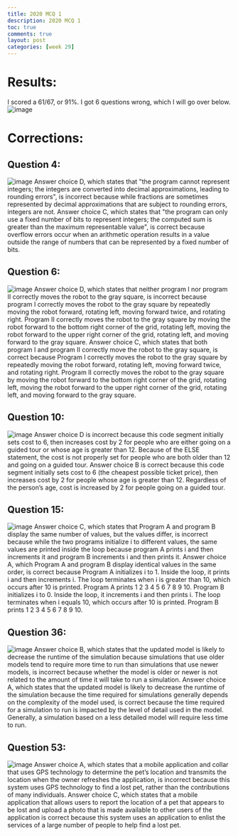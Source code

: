 ```yaml
---
title: 2020 MCQ 1
description: 2020 MCQ 1
toc: true
comments: true
layout: post
categories: [week 29]
---
```

# Results:
I scored a 61/67, or 91%. I got 6 questions wrong, which I will go over below.
![image](https://user-images.githubusercontent.com/41299387/233807350-1b2c030f-9083-40e2-8e83-98080f9bfb22.png)
# Corrections:
## Question 4:
![image](https://user-images.githubusercontent.com/41299387/233806987-30ff7735-7b4f-4f83-85ad-5c46da4ad331.png)
Answer choice D, which states that "the program cannot represent integers; the integers are converted into decimal approximations, leading to rounding errors", is incorrect because while fractions are sometimes represented by decimal approximations that are subject to rounding errors, integers are not. Answer choice C, which states that "the program can only use a fixed number of bits to represent integers; the computed sum is greater than the maximum representable value", is correct because overflow errors occur when an arithmetic operation results in a value outside the range of numbers that can be represented by a fixed number of bits.
## Question 6:
![image](https://user-images.githubusercontent.com/41299387/233807062-1c09ffd7-4810-4aa9-b598-3fa33c35381d.png)
Answer choice D, which states that neither program I nor program II correctly moves the robot to the gray square, is incorrect because program I correctly moves the robot to the gray square by repeatedly moving the robot forward, rotating left, moving forward twice, and rotating right. Program II correctly moves the robot to the gray square by moving the robot forward to the bottom right corner of the grid, rotating left, moving the robot forward to the upper right corner of the grid, rotating left, and moving forward to the gray square. Answer choice C, which states that both program I and program II correctly move the robot to the gray square, is correct because Program I correctly moves the robot to the gray square by repeatedly moving the robot forward, rotating left, moving forward twice, and rotating right. Program II correctly moves the robot to the gray square by moving the robot forward to the bottom right corner of the grid, rotating left, moving the robot forward to the upper right corner of the grid, rotating left, and moving forward to the gray square.
## Question 10:
![image](https://user-images.githubusercontent.com/41299387/233807106-befd3283-8526-4f55-b47c-4190b6865b40.png)
Answer choice D is incorrect because this code segment initially sets cost to 6, then increases cost by 2 for people who are either going on a guided tour or whose age is greater than 12. Because of the ELSE statement, the cost is not properly set for people who are both older than 12 and going on a guided tour. Answer choice B is correct because this code segment initially sets cost to 6 (the cheapest possible ticket price), then increases cost by 2 for people whose age is greater than 12. Regardless of the person’s age, cost is increased by 2 for people going on a guided tour.
## Question 15:
![image](https://user-images.githubusercontent.com/41299387/233807210-d60ad211-c981-4682-91e7-5cd97227b075.png)
Answer choice C, which states that Program A and program B display the same number of values, but the values differ, is incorrect because while the two programs initialize i to different values, the same values are printed inside the loop because program A prints i and then increments it and program B increments i and then prints it. Answer choice A, which Program A and program B display identical values in the same order, is correct because Program A initializes i to 1. Inside the loop, it prints i and then increments i. The loop terminates when i is greater than 10, which occurs after 10 is printed. Program A prints 1 2 3 4 5 6 7 8 9 10. Program B initializes i to 0. Inside the loop, it increments i and then prints i. The loop terminates when i equals 10, which occurs after 10 is printed. Program B prints 1 2 3 4 5 6 7 8 9 10.
## Question 36:
![image](https://user-images.githubusercontent.com/41299387/233807195-b04a3b67-e581-414c-8ced-6cf1ba8a9f71.png)
Answer choice B, which states that the updated model is likely to decrease the runtime of the simulation because simulations that use older models tend to require more time to run than simulations that use newer models, is incorrect because whether the model is older or newer is not related to the amount of time it will take to run a simulation. Answer choice A, which states that the updated model is likely to decrease the runtime of the simulation because the time required for simulations generally depends on the complexity of the model used, is correct because the time required for a simulation to run is impacted by the level of detail used in the model. Generally, a simulation based on a less detailed model will require less time to run.
## Question 53:
![image](https://user-images.githubusercontent.com/41299387/233807143-099a8539-d7b9-4436-803b-273dbfdc3287.png)
Answer choice A, which states that a mobile application and collar that uses GPS technology to determine the pet’s location and transmits the location when the owner refreshes the application, is incorrect because this system uses GPS technology to find a lost pet, rather than the contributions of many individuals. Answer choice C, which states that a mobile application that allows users to report the location of a pet that appears to be lost and upload a photo that is made available to other users of the application is correct because this system uses an application to enlist the services of a large number of people to help find a lost pet.
